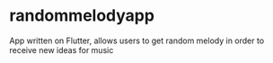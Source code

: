 # randommelodyapp
App written on Flutter, allows users to get random melody in order to receive new ideas for music
